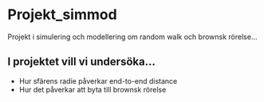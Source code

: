 # Projekt_simmod
Projekt i simulering och modellering om random walk och brownsk rörelse...

## I projektet vill vi undersöka...
<ul>
<li>Hur sfärens radie påverkar end-to-end distance </li>
<li>Hur det påverkar att byta till brownsk rörelse </li>
</ul>
